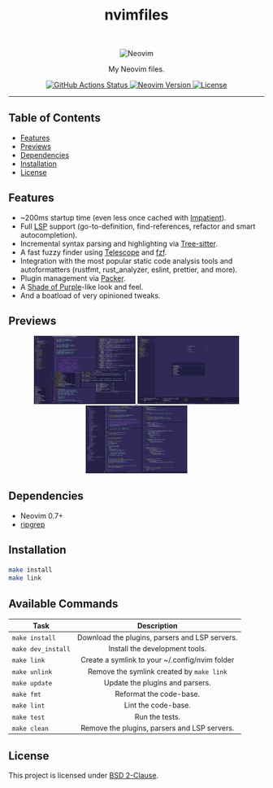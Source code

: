 <h1 align="center">nvimfiles</h1>
<br>
<p align="center">
  <img src="https://upload.wikimedia.org/wikipedia/commons/3/3a/Neovim-mark.svg"
       width="100"
       alt="Neovim"/>
</p>

<p align="center">
  My Neovim files.
</p>

<p align="center">
  <a href="https://github.com/gcoguiec/nvimfiles/actions/workflows/ci.yml">
    <img src="https://github.com/gcoguiec/nvimfiles/actions/workflows/ci.yml/badge.svg"
         alt="GitHub Actions Status"/>
  </a>
  <a href="https://github.com/neovim/neovim">
    <img src="https://img.shields.io/badge/Neovim-0.7+-blueviolet.svg?style=flat-square&logo=Neovim&logoColor=white"
         alt="Neovim Version"/>
  </a>
  <a href="https://github.com/gcoguiec/nvimfiles/blob/main/LICENSE.md">
    <img src="https://img.shields.io/github/license/gcoguiec/nvimfiles?style=flat-square&label=License"
         alt="License"/>
  </a>
</p>

<hr>

## Table of Contents

- [Features](#features)
- [Previews](#previews)
- [Dependencies](#dependencies)
- [Installation](#installation)
- [License](#license)

## Features

- ~200ms startup time (even less once cached with [Impatient](https://github.com/lewis6991/impatient.nvim)).
- Full [LSP](https://neovim.io/doc/user/lsp.html) support (go-to-definition, find-references, refactor and smart autocompletion).
- Incremental syntax parsing and highlighting via [Tree-sitter](https://github.com/nvim-treesitter/nvim-treesitter).
- A fast fuzzy finder using [Telescope](https://github.com/nvim-telescope/telescope.nvim) and [fzf](https://github.com/junegunn/fzf).
- Integration with the most popular static code analysis tools and autoformatters (rustfmt, rust_analyzer, eslint, prettier, and more).
- Plugin management via [Packer](https://github.com/wbthomason/packer.nvim).
- A [Shade of Purple](https://github.com/ahmadawais/shades-of-purple-vscode)-like look and feel.
- And a boatload of very opinioned tweaks.

## Previews

<p align="center">
  <a href="https://raw.githubusercontent.com/gcoguiec/nvimfiles/main/.github/preview0.png">
    <img src="https://raw.githubusercontent.com/gcoguiec/nvimfiles/main/.github/preview0.png"
         width="200"
         alt="First Preview"/>
  </a>
  <a href="https://raw.githubusercontent.com/gcoguiec/nvimfiles/main/.github/preview1.png">
    <img src="https://raw.githubusercontent.com/gcoguiec/nvimfiles/main/.github/preview1.png"
         width="200"
         alt="Second Preview"/>
  </a>
  <a href="https://raw.githubusercontent.com/gcoguiec/nvimfiles/main/.github/preview2.png">
    <img src="https://raw.githubusercontent.com/gcoguiec/nvimfiles/main/.github/preview2.png"
         width="200"
         alt="Third Preview"/>
  </a>
</p>

## Dependencies

- Neovim 0.7+
- [ripgrep](https://github.com/BurntSushi/ripgrep)

## Installation

```sh
make install
make link
```

## Available Commands

| Task               |                  Description                   |
| ------------------ | :--------------------------------------------: |
| `make install`     | Download the plugins, parsers and LSP servers. |
| `make dev_install` |         Install the development tools.         |
| `make link`        | Create a symlink to your ~/.config/nvim folder |
| `make unlink`      |   Remove the symlink created by `make link`    |
| `make update`      |        Update the plugins and parsers.         |
| `make fmt`         |            Reformat the code-base.             |
| `make lint`        |              Lint the code-base.               |
| `make test`        |                 Run the tests.                 |
| `make clean`       |  Remove the plugins, parsers and LSP servers.  |

## License

This project is licensed under [BSD 2-Clause](https://spdx.org/licenses/BSD-2-Clause.html).
